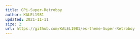 ```yaml
---
title: GPi-Super-Retroboy
author: KALEL1981
updated: 2021-11-11
size: 2
url: https://github.com/KALEL1981/es-theme-Super-Retroboy
---
```


